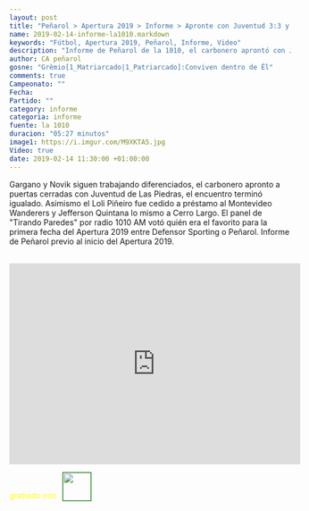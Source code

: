 ```yaml
---
layout: post
title: "Peñarol > Apertura 2019 > Informe > Apronte con Juventud 3:3 y Quién es el favorito el domingo Defensor o Peñarol?"
name: 2019-02-14-informe-la1010.markdown
keywords: "Fútbol, Apertura 2019, Peñarol, Informe, Video"
description: "Informe de Peñarol de la 1010, el carbonero aprontó con Juventud con equipos mixtos de titulares y suplentes, 2 tiempos de 45 y terminó 3 a 3, además el panel de tirando paredes votó quien era el favorito para Defensor Sporting vs Peñarol en la primera fecha del Apertura 2019"
author: CA peñarol
gosne: "Grêmio[1_Matriarcado|1_Patriarcado]:Conviven dentro de Êl"
comments: true
Campeonato: ""
Fecha:
Partido: ""
category: informe
categoria: informe
fuente: la 1010
duracion: "05:27 minutos"
image1: https://i.imgur.com/M9XKTA5.jpg
Video: true
date: 2019-02-14 11:30:00 +01:00:00
---
```


Gargano y Novik siguen trabajando diferenciados, el carbonero apronto a puertas cerradas con Juventud de Las Piedras, el encuentro terminó igualado. Asimismo el Loli Piñeiro fue cedido a préstamo al Montevideo Wanderers y Jefferson Quintana lo mismo a Cerro Largo. El panel de "Tirando Paredes" por radio 1010 AM votó quién era el favorito para la primera fecha del Apertura 2019 entre Defensor Sporting o Peñarol. Informe de Peñarol previo al inicio del Apertura 2019.

<br>

<iframe width="521" height="360" src="https://www.youtube.com/embed/VeBNg-SIweg" frameborder="0" allow="accelerometer; autoplay; encrypted-media; gyroscope; picture-in-picture" allowfullscreen></iframe>

<span style="color:yellow;">grabado con</span> <a href="http://ffmpeg.org"><img src="{{ site.url }}/images/ffmpeg.png" width="50px" style="border:1px solid green;vertical-align: sub;margin-left:7px;"></a>
